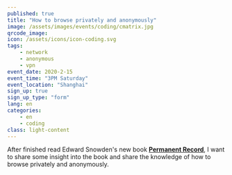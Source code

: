 ```yaml
---
published: true
title: "How to browse privately and anonymously"
image: /assets/images/events/coding/cmatrix.jpg
qrcode_image:
icon: /assets/icons/icon-coding.svg
tags: 
    - network
    - anonymous
    - vpn
event_date: 2020-2-15
event_time: "3PM Saturday"
event_location: "Shanghai"
sign_up: true
sign_up_type: "form"
lang: en
categories:
    - en
    - coding
class: light-content
---
```


After finished read Edward Snowden's new book [**Permanent Record**][permanent-record-link], I want to share some insight into the book and share the knowledge of how to browse privately and anonymously.

[permanent-record-link]: https://www.amazon.com/Permanent-Record-Edward-Snowden/dp/1250237238